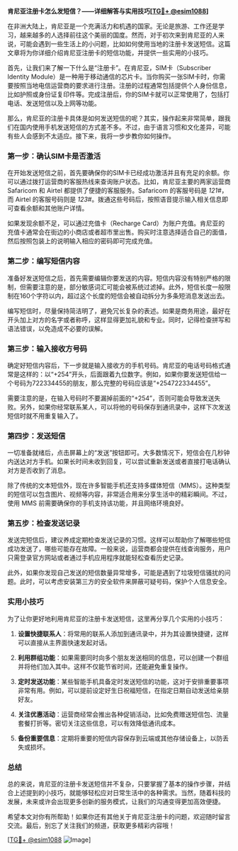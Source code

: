 **肯尼亚注册卡怎么发短信？——详细解答与实用技巧[[TG💪+ @esim1088](https://t.me/s/esim1088)]**

在非洲大陆上，肯尼亚是一个充满活力和机遇的国家。无论是旅游、工作还是学习，越来越多的人选择前往这个美丽的国度。然而，对于初次来到肯尼亚的人来说，可能会遇到一些生活上的小问题，比如如何使用当地的注册卡发送短信。这篇文章将为你详细介绍肯尼亚注册卡的短信功能，并提供一些实用的小技巧。

首先，让我们来了解一下什么是“注册卡”。在肯尼亚，SIM卡（Subscriber Identity Module）是一种用于移动通信的芯片卡。当你购买一张SIM卡时，你需要按照当地电信运营商的要求进行注册。注册的过程通常包括提供个人身份信息，比如护照或身份证复印件等。完成注册后，你的SIM卡就可以正常使用了，包括打电话、发送短信以及上网等功能。

那么，肯尼亚的注册卡具体是如何发送短信的呢？其实，操作起来非常简单，跟我们在国内使用手机发送短信的方式差不多。不过，由于语言习惯和文化差异，可能有些人会感到不太适应。接下来，我将一步步教你如何操作。

### **第一步：确认SIM卡是否激活**
在开始发送短信之前，首先要确保你的SIM卡已经成功激活并且有充足的余额。你可以通过拨打运营商的客服热线来查询账户状态。比如，肯尼亚主要的两家运营商 Safaricom 和 Airtel 都提供了便捷的客服服务。Safaricom 的客服号码是 *121#*，而 Airtel 的客服号码则是 *123#*。拨通这些号码后，按照语音提示输入相关信息即可查看余额和其他账户详情。

如果发现余额不足，可以通过充值卡（Recharge Card）为账户充值。肯尼亚的充值卡通常会在街边的小商店或者超市里出售。购买时注意选择适合自己的面值，然后按照包装上的说明输入相应的密码即可完成充值。

### **第二步：编写短信内容**
准备好发送短信之后，首先需要编辑你要发送的内容。短信内容没有特别严格的限制，但需要注意的是，部分敏感词汇可能会被系统过滤掉。此外，短信长度一般限制在160个字符以内，超过这个长度的短信会被自动拆分为多条短消息发送出去。

编写短信时，尽量保持简洁明了，避免冗长复杂的表述。如果是商务用途，最好在开头加上对方的名字或者称呼，这样显得更加礼貌和专业。同时，记得检查拼写和语法错误，以免造成不必要的误解。

### **第三步：输入接收方号码**
确定好短信内容后，下一步就是输入接收方的手机号码。肯尼亚的电话号码格式通常是这样的：以“+254”开头，后面跟着九位数字。例如，如果你要发送短信给一个号码为722334455的朋友，那么完整的号码应该是“+254722334455”。

需要注意的是，在输入号码时不要漏掉前面的“+254”，否则可能会导致发送失败。另外，如果你经常联系某人，可以将他的号码保存到通讯录中，这样下次发送短信时就不用重复输入了。

### **第四步：发送短信**
一切准备就绪后，点击屏幕上的“发送”按钮即可。大多数情况下，短信会在几秒钟内送达对方手机。如果长时间未收到回复，可以尝试重新发送或者直接打电话确认对方是否收到了消息。

除了传统的文本短信外，现在许多智能手机还支持多媒体短信（MMS）。这种类型的短信可以包含图片、视频等内容，非常适合用来分享生活中的精彩瞬间。不过，使用 MMS 前需要确保你的手机支持该功能，并且网络环境良好。

### **第五步：检查发送记录**
发送完短信后，建议养成定期检查发送记录的习惯。这样可以帮助你了解哪些短信成功发送了，哪些可能存在故障。一般来说，运营商都会提供在线查询服务，用户只需登录官方网站或者通过手机应用程序就能轻松查看历史记录。

此外，如果你发现自己发送的短信数量异常增多，可能是遇到了垃圾短信骚扰的问题。此时，可以考虑安装第三方的安全软件来屏蔽可疑号码，保护个人信息安全。

### **实用小技巧**
为了让你更好地利用肯尼亚的注册卡发送短信，这里再分享几个实用的小技巧：

1. **设置快捷联系人**：将常用的联系人添加到通讯录中，并为其设置快捷键，这样可以直接从主界面快速发起对话。
   
2. **利用群组功能**：如果需要同时向多个朋友发送相同的信息，可以创建一个群组并将他们加入其中。这样不仅能节省时间，还能避免重复操作。

3. **定时发送功能**：某些智能手机具备定时发送短信的功能，这对于安排重要事项非常有用。例如，可以提前设定好生日祝福短信，在指定日期自动发送给亲朋好友。

4. **关注优惠活动**：运营商经常会推出各种促销活动，比如免费赠送短信包、流量套餐打折等。密切关注这些信息，可以有效降低通讯成本。

5. **备份重要信息**：定期将重要的短信内容保存到云端或其他存储设备上，以防丢失或损坏。

### **总结**
总的来说，肯尼亚的注册卡发送短信并不复杂，只要掌握了基本的操作步骤，并结合上述提到的小技巧，就能够轻松应对日常生活中的各种需求。当然，随着科技的发展，未来或许会出现更多创新的服务模式，让我们的沟通变得更加高效便捷。

希望本文对你有所帮助！如果你还有其他关于肯尼亚注册卡的问题，欢迎随时留言交流。最后，别忘了关注我们的频道，获取更多精彩内容哦！

[[TG💪+ @esim1088](https://t.me/s/esim1088) ![Image](https://i.postimg.cc/4NQfJmqS/Snipaste-2025-05-13-00-14-12.png)]